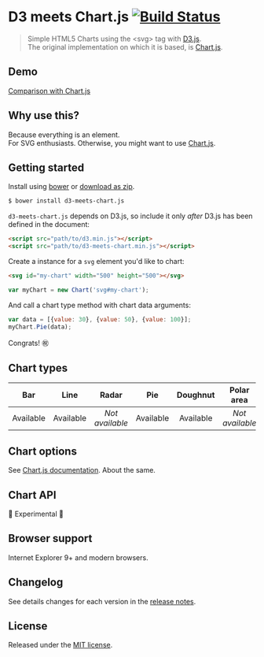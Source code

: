 # D3 meets Chart.js [![Build Status](https://travis-ci.org/ruedap/d3-meets-chart.js.svg?branch=master)](https://travis-ci.org/ruedap/d3-meets-chart.js)

> Simple HTML5 Charts using the \<svg\> tag with [D3.js](http://d3js.org/).  
> The original implementation on which it is based, is [Chart.js](http://www.chartjs.org/).


## Demo

[Comparison with Chart.js](http://ruedap.github.io/d3-meets-chart.js/)


## Why use this?

Because everything is an element.  
For SVG enthusiasts. Otherwise, you might want to use [Chart.js](http://www.chartjs.org/).


## Getting started

Install using [bower](http://bower.io/) or [download as zip](https://github.com/ruedap/d3-meets-chart.js/tags).

``` sh
$ bower install d3-meets-chart.js
```

`d3-meets-chart.js` depends on D3.js, so include it only *after* D3.js has been defined in the document:

``` html
<script src="path/to/d3.min.js"></script>
<script src="path/to/d3-meets-chart.min.js"></script>
```

Create a instance for a `svg` element you'd like to chart:

``` html
<svg id="my-chart" width="500" height="500"></svg>
```

``` javascript
var myChart = new Chart('svg#my-chart');
```

And call a chart type method with chart data arguments:

``` javascript
var data = [{value: 30}, {value: 50}, {value: 100}];
myChart.Pie(data);
```

Congrats! :congratulations:


## Chart types

| Bar | Line | Radar | Pie | Doughnut | Polar area |
|:-:|:-:|:-:|:-:|:-:|:-:|
| Available | Available | *Not available* | Available | Available | *Not available* |


## Chart options

See [Chart.js documentation](http://www.chartjs.org/docs/). About the same.


## Chart API

:rotating_light: Experimental :rotating_light:


## Browser support

Internet Explorer 9+ and modern browsers.


## Changelog

See details changes for each version in the [release notes](https://github.com/ruedap/d3-meets-chart.js/releases).


## License

Released under the [MIT license](https://github.com/ruedap/d3-meets-chart.js/blob/master/LICENSE.md).  
